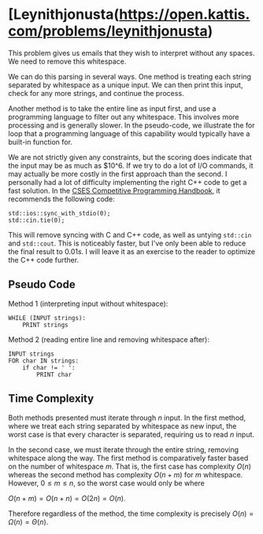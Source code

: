 # [Leynithjonusta(https://open.kattis.com/problems/leynithjonusta)

This problem gives us emails that they wish to interpret without any spaces. We need to remove this whitespace.

We can do this parsing in several ways. One method is treating each string separated by whitespace as a unique input. We can then print this input, check for any more strings, and continue the process.

Another method is to take the entire line as input first, and use a programming language to filter out any whitespace. This involves more processing and is generally slower. In the pseudo-code, we illustrate the for loop that a programming language of this capability would typically have a built-in function for.

We are not strictly given any constraints, but the scoring does indicate that the input may be as much as $10^6. If we try to do a lot of I/O commands, it may actually be more costly in the first approach than the second. I personally had a lot of difficulty implementing the right C++ code to get a fast solution. In the [CSES Competitive Programming Handbook](https://cses.fi/book/book.pdf), it recommends the following code:

```
std::ios::sync_with_stdio(0);
std::cin.tie(0); 
```

This will remove syncing with C and C++ code, as well as untying `std::cin` and `std::cout`. This is noticeably faster, but I've only been able to reduce the final result to $0.01s$. I will leave it as an exercise to the reader to optimize the C++ code further.

## Pseudo Code
Method 1 (interpreting input without whitespace):
```
WHILE (INPUT strings):
    PRINT strings
```
Method 2 (reading entire line and removing whitespace after):
```
INPUT strings
FOR char IN strings:
    if char != ' ':
        PRINT char
```

## Time Complexity
Both methods presented must iterate through $n$ input. In the first method, where we treat each string separated by whitespace as new input, the worst case is that every character is separated, requiring us to read $n$ input.

In the second case, we must iterate through the entire string, removing whitespace along the way. The first method is comparatively faster based on the number of whitespace $m$. That is, the first case has complexity $O(n)$ whereas the second method has complexity $O(n+m)$ for $m$ whitespace. However, $0 \leq m \leq n$, so the worst case would only be where 

$O(n+m) = O(n + n) = O(2n) = O(n)$.

Therefore regardless of the method, the time complexity is precisely $O(n) = \Omega(n) = \Theta(n)$.